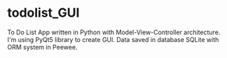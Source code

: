 # todolist_GUI
To Do List App written in Python with Model-View-Controller architecture. 
I'm using PyQt5 library to create GUI. 
Data saved in database SQLite with ORM system in Peewee.
